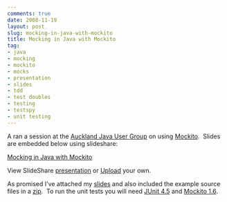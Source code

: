 ```yaml
---
comments: true
date: 2008-11-19
layout: post
slug: mocking-in-java-with-mockito
title: Mocking in Java with Mockito
tag:
- java
- mocking
- mockito
- mocks
- presentation
- slides
- tdd
- test doubles
- testing
- testspy
- unit testing
---
```


A ran a session at the [Auckland Java User Group](http://www.meetup.com/auckland-jug/calendar/9081887/) on using [Mockito](http://mockito.org/).  Slides are embedded below using slideshare:


[Mocking in Java with Mockito](http://www.slideshare.net/rapaul/mockito-presentation?type=powerpoint)


View SlideShare [presentation](http://www.slideshare.net/rapaul/mockito-presentation?type=powerpoint) or [Upload](http://www.slideshare.net/upload?type=powerpoint) your own.





As promised I've attached my [slides](http://www.rapaul.com/wp-content/uploads/2008/11/mockito.pdf) and also included the example source files in a [zip](http://www.rapaul.com/wp-content/uploads/2008/11/mockito-example-code.zip).  To run the unit tests you will need [JUnit 4.5](http://sourceforge.net/project/showfiles.php?group_id=15278&package_id=12472) and [Mockito 1.6](http://mockito.googlecode.com/files/mockito-all-1.6.jar).
